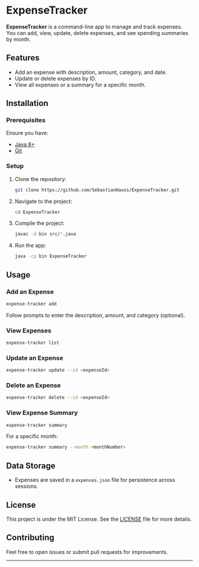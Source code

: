 
# ExpenseTracker

**ExpenseTracker** is a command-line app to manage and track expenses. You can add, view, update, delete expenses, and see spending summaries by month.

## Features
- Add an expense with description, amount, category, and date.
- Update or delete expenses by ID.
- View all expenses or a summary for a specific month.

## Installation

### Prerequisites
Ensure you have:
- [Java 8+](https://www.oracle.com/java/technologies/javase-downloads.html)
- [Git](https://git-scm.com/)

### Setup
1. Clone the repository:
   ```bash
   git clone https://github.com/SebastianHauss/ExpenseTracker.git
   ```
2. Navigate to the project:
   ```bash
   cd ExpenseTracker
   ```
3. Compile the project:
   ```bash
   javac -d bin src/*.java
   ```
4. Run the app:
   ```bash
   java -cp bin ExpenseTracker
   ```

## Usage

### Add an Expense
```bash
expense-tracker add
```
Follow prompts to enter the description, amount, and category (optional).

### View Expenses
```bash
expense-tracker list
```

### Update an Expense
```bash
expense-tracker update --id <expenseId>
```

### Delete an Expense
```bash
expense-tracker delete --id <expenseId>
```

### View Expense Summary
```bash
expense-tracker summary
```
For a specific month:
```bash
expense-tracker summary --month <monthNumber>
```

## Data Storage
- Expenses are saved in a `expenses.json` file for persistence across sessions.

## License
This project is under the MIT License. See the [LICENSE](./LICENSE.md) file for more details.

## Contributing
Feel free to open issues or submit pull requests for improvements.

---

